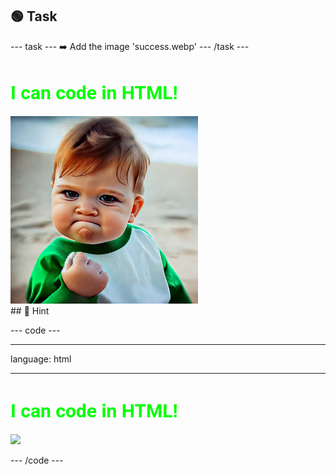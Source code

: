 <h2 class="c-project-heading--task">🟢 Task</h2>
--- task ---
➡️ Add the image 'success.webp'
--- /task ---

<h1 style="color: lime; 
            font-size: 30px; 
            font-family: Roboto;">
    I can code in HTML!
</h1>
<img src="images/success.webp" width="300"/>

<div class="c-project-callout c-project-callout--tip">
## 👀 Hint 

<div class="c-project-code">

--- code ---

---
language: html

---

<h1 style="color: lime; 
            font-size: 30px; 
            font-family: Roboto;">
    I can code in HTML!
</h1>
<img src="images/XXXXXXX.webp" width="300"/>

--- /code ---

</div>
